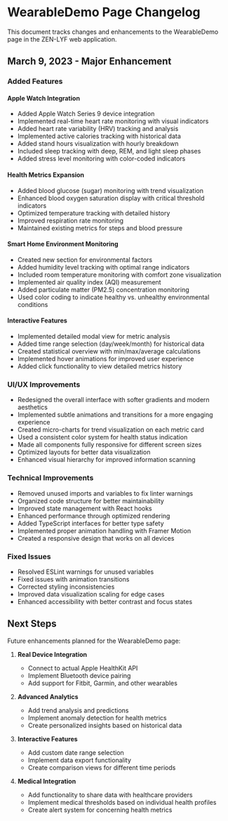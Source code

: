 # WearableDemo Page Changelog

This document tracks changes and enhancements to the WearableDemo page in the ZEN-LYF web application.

## March 9, 2023 - Major Enhancement

### Added Features

#### Apple Watch Integration
- Added Apple Watch Series 9 device integration
- Implemented real-time heart rate monitoring with visual indicators
- Added heart rate variability (HRV) tracking and analysis
- Implemented active calories tracking with historical data
- Added stand hours visualization with hourly breakdown
- Included sleep tracking with deep, REM, and light sleep phases
- Added stress level monitoring with color-coded indicators

#### Health Metrics Expansion
- Added blood glucose (sugar) monitoring with trend visualization
- Enhanced blood oxygen saturation display with critical threshold indicators
- Optimized temperature tracking with detailed history
- Improved respiration rate monitoring
- Maintained existing metrics for steps and blood pressure

#### Smart Home Environment Monitoring
- Created new section for environmental factors
- Added humidity level tracking with optimal range indicators
- Included room temperature monitoring with comfort zone visualization
- Implemented air quality index (AQI) measurement
- Added particulate matter (PM2.5) concentration monitoring
- Used color coding to indicate healthy vs. unhealthy environmental conditions

#### Interactive Features
- Implemented detailed modal view for metric analysis
- Added time range selection (day/week/month) for historical data
- Created statistical overview with min/max/average calculations
- Implemented hover animations for improved user experience
- Added click functionality to view detailed metrics history

### UI/UX Improvements
- Redesigned the overall interface with softer gradients and modern aesthetics
- Implemented subtle animations and transitions for a more engaging experience
- Created micro-charts for trend visualization on each metric card
- Used a consistent color system for health status indication
- Made all components fully responsive for different screen sizes
- Optimized layouts for better data visualization
- Enhanced visual hierarchy for improved information scanning

### Technical Improvements
- Removed unused imports and variables to fix linter warnings
- Organized code structure for better maintainability
- Improved state management with React hooks
- Enhanced performance through optimized rendering
- Added TypeScript interfaces for better type safety
- Implemented proper animation handling with Framer Motion
- Created a responsive design that works on all devices

### Fixed Issues
- Resolved ESLint warnings for unused variables
- Fixed issues with animation transitions
- Corrected styling inconsistencies
- Improved data visualization scaling for edge cases
- Enhanced accessibility with better contrast and focus states

## Next Steps

Future enhancements planned for the WearableDemo page:

1. **Real Device Integration**
   - Connect to actual Apple HealthKit API
   - Implement Bluetooth device pairing
   - Add support for Fitbit, Garmin, and other wearables

2. **Advanced Analytics**
   - Add trend analysis and predictions
   - Implement anomaly detection for health metrics
   - Create personalized insights based on historical data

3. **Interactive Features**
   - Add custom date range selection
   - Implement data export functionality
   - Create comparison views for different time periods

4. **Medical Integration**
   - Add functionality to share data with healthcare providers
   - Implement medical thresholds based on individual health profiles
   - Create alert system for concerning health metrics 